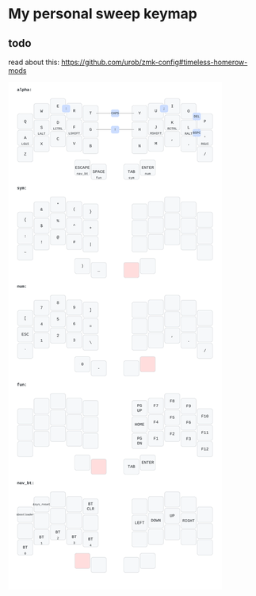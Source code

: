 # My personal sweep keymap

## todo
read about this: https://github.com/urob/zmk-config#timeless-homerow-mods  

 ![Keymap](./assets/my_keymap.svg)
